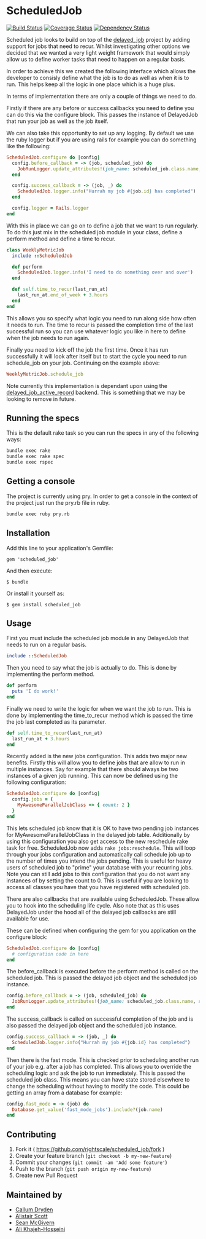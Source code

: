 # ScheduledJob

[![Build Status](https://travis-ci.org/rightscale/scheduled_job.svg?branch=master)](https://travis-ci.org/rightscale/scheduled_job)
[![Coverage Status](https://coveralls.io/repos/rightscale/scheduled_job/badge.svg?branch=master&service=github)](https://coveralls.io/github/rightscale/scheduled_job?branch=master)
[![Dependency Status](https://gemnasium.com/rightscale/scheduled_job.svg)](https://gemnasium.com/rightscale/scheduled_job)

Scheduled job looks to build on top of the [delayed_job](https://github.com/collectiveidea/delayed_job) project by adding support for jobs that need to recur. Whilst investigating other options we decided that we wanted a very light weight framework that would simply allow us to define worker tasks that need to happen on a regular basis.

In order to achieve this we created the following interface which allows the developer to consisly define what the job is to do as well as when it is to run. This helps keep all the logic in one place which is a huge plus.

In terms of implementation there are only a couple of things we need to do.

Firstly if there are any before or success callbacks you need to define you can do this via the configure block. This passes the instance of DelayedJob that run your job as well as the job itself.

We can also take this opportunity to set up any logging. By default we use the ruby logger but if you are using rails for example you can do something like the following:

```ruby
ScheduledJob.configure do |config|
  config.before_callback = -> (job, scheduled_job) do
    JobRunLogger.update_attributes!(job_name: scheduled_job.class.name, started_at: Time.now.utc)
  end

  config.success_callback = -> (job, _) do
    ScheduledJob.logger.info("Hurrah my job #{job.id} has completed")
  end

  config.logger = Rails.logger
end
```

With this in place we can go on to define a job that we want to run regularly. To do this just mix in the scheduled job module in your class, define a perform method and define a time to recur.

```ruby
class WeeklyMetricJob
  include ::ScheduledJob

  def perform
    ScheduledJob.logger.info('I need to do something over and over')
  end

  def self.time_to_recur(last_run_at)
    last_run_at.end_of_week + 3.hours
  end
end
```

This allows you so specify what logic you need to run along side how often it needs to run. The time to recur is passed the completion time of the last successful run so you can use whatever logic you like in here to define when the job needs to run again.

Finally you need to kick off the job the first time. Once it has run successfully it will look after itself but to start the cycle you need to run schedule_job on your job. Continuing on the example above:

```ruby
WeeklyMetricJob.schedule_job
```

Note currently this implementation is dependant upon using the [delayed_job_active_record](https://github.com/collectiveidea/delayed_job_active_record) backend. This is something that we may be looking to remove in future.

## Running the specs

This is the default rake task so you can run the specs in any of the following ways:

```bash
bundle exec rake
bundle exec rake spec
bundle exec rspec
```

## Getting a console

The project is currently using pry. In order to get a console in the context of the project just run the pry.rb file in ruby.

```bash
bundle exec ruby pry.rb
```

## Installation

Add this line to your application's Gemfile:

    gem 'scheduled_job'

And then execute:

    $ bundle

Or install it yourself as:

    $ gem install scheduled_job

## Usage

First you must include the scheduled job module in any DelayedJob that needs to run on a regular basis.

```ruby
include ::ScheduledJob
```

Then you need to say what the job is actually to do. This is done by implementing the perform method.

```ruby
def perform
  puts 'I do work!'
end
```

Finally we need to write the logic for when we want the job to run. This is done by implementing the time_to_recur method which is passed the time the job last completed as its parameter.

```ruby
def self.time_to_recur(last_run_at)
  last_run_at + 3.hours
end
```

Recently added is the new jobs configuration. This adds two major new benefits. Firstly this will allow you to define jobs that are allow to run in multiple instances. Say for example that there should always be two instances of a given job running. This can now be defined using the following configuration:

```ruby
ScheduledJob.configure do |config|
  config.jobs = {
    MyAwesomeParallelJobClass => { count: 2 }
  }
end
```

This lets scheduled job know that it is OK to have two pending job instances for MyAwesomeParallelJobClass in the delayed job table. Additionally by using this configuration you also get access to the new reschedule rake task for free. ScheduledJob now adds `rake jobs:reschedule`. This will loop through your jobs configuration and automatically call schedule job up to the number of times you intend the jobs pending. This is useful for heavy users of scheduled job to "prime" your database with your recurring jobs. Note you can still add jobs to this configuration that you do not want any instances of by setting the count to 0. This is useful if you are looking to access all classes you have that you have registered with scheduled job.

There are also callbacks that are available using ScheduledJob. These allow you to hook into the scheduling life cycle. Also note that as this uses DelayedJob under the hood all of the delayed job callbacks are still available for use.

These can be defined when configuring the gem for you application on the configure block:

```ruby
ScheduledJob.configure do |config|
  # configuration code in here
end
```

The before_callback is executed before the perform method is called on the scheduled job. This is passed the delayed job object and the scheduled job instance.

```ruby
config.before_callback = -> (job, scheduled_job) do
  JobRunLogger.update_attributes!(job_name: scheduled_job.class.name, started_at: Time.now.utc)
end
```

The success_callback is called on successful completion of the job and is also passed the delayed job object and the scheduled job instance.

```ruby
config.success_callback = -> (job, _) do
  ScheduledJob.logger.info("Hurrah my job #{job.id} has completed")
end
```

Then there is the fast mode. This is checked prior to scheduling another run of your job e.g. after a job has completed. This allows you to override the scheduling logic and ask the job to run immediately. This is passed the scheduled job class. This means you can have state stored elsewhere to change the scheduling without having to modify the code. This could be getting an array from a database for example:

```ruby
config.fast_mode = -> (job) do
  Database.get_value('fast_mode_jobs').include?(job.name)
end
```

## Contributing

1. Fork it ( https://github.com/rightscale/scheduled_job/fork )
2. Create your feature branch (`git checkout -b my-new-feature`)
3. Commit your changes (`git commit -am 'Add some feature'`)
4. Push to the branch (`git push origin my-new-feature`)
5. Create new Pull Request

## Maintained by

- [Callum Dryden](https://github.com/CallumD)
- [Alistair Scott](https://github.com/aliscott)
- [Sean McGivern](https://github.com/smcgivern)
- [Ali Khajeh-Hosseini](https://github.com/alikhajeh1)
